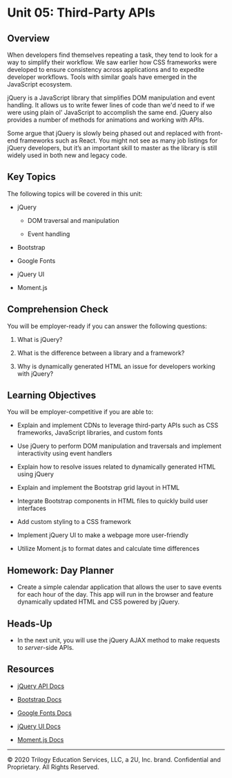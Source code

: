 # Unit 05: Third-Party APIs

## Overview

When developers find themselves repeating a task, they tend to look for a way to simplify their workflow. We saw earlier how CSS frameworks were developed to ensure consistency across applications and to expedite developer workflows. Tools with similar goals have emerged in the JavaScript ecosystem. 

jQuery is a JavaScript library that simplifies DOM manipulation and event handling. It allows us to write fewer lines of code than we'd need to if we were using plain ol' JavaScript to accomplish the same end. jQuery also provides a number of methods for animations and working with APIs.

Some argue that jQuery is slowly being phased out and replaced with front-end frameworks such as React. You might not see as many job listings for jQuery developers, but it’s an important skill to master as the library is still widely used in both new and legacy code. 

## Key Topics

The following topics will be covered in this unit:

* jQuery

  * DOM traversal and manipulation

  * Event handling

* Bootstrap

* Google Fonts

* jQuery UI 

* Moment.js

## Comprehension Check

You will be employer-ready if you can answer the following questions: 

1. What is jQuery? 

2. What is the difference between a library and a framework?

3. Why is dynamically generated HTML an issue for developers working with jQuery?

## Learning Objectives

You will be employer-competitive if you are able to: 

* Explain and implement CDNs to leverage third-party APIs such as CSS frameworks, JavaScript libraries, and custom fonts

* Use jQuery to perform DOM manipulation and traversals and implement interactivity using event handlers

* Explain how to resolve issues related to dynamically generated HTML using jQuery

* Explain and implement the Bootstrap grid layout in HTML

* Integrate Bootstrap components in HTML files to quickly build user interfaces

* Add custom styling to a CSS framework

* Implement jQuery UI to make a webpage more user-friendly

* Utilize Moment.js to format dates and calculate time differences

## Homework: Day Planner

* Create a simple calendar application that allows the user to save events for each hour of the day. This app will run in the browser and feature dynamically updated HTML and CSS powered by jQuery.

## Heads-Up

* In the next unit, you will use the jQuery AJAX method to make requests to *server*-side APIs. 

## Resources

* [jQuery API Docs](https://api.jquery.com/)

* [Bootstrap Docs](https://getbootstrap.com)

* [Google Fonts Docs](https://fonts.google.com)

* [jQuery UI Docs](https://jqueryui.com/demos/)

* [Moment.js Docs](https://momentjs.com/docs/)

---
© 2020 Trilogy Education Services, LLC, a 2U, Inc. brand. Confidential and Proprietary. All Rights Reserved.
